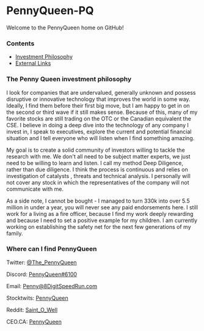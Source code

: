 <!--
**PennyQueen-PQ/PennyQueen-PQ** is a ✨ _special_ ✨ repository because its `README.md` (this file) appears on your GitHub profile.

### Hi there 👋

Here are some ideas to get you started:

- 🔭 I’m currently working on ...
- 🌱 I’m currently learning ...
- 👯 I’m looking to collaborate on ...
- 🤔 I’m looking for help with ...
- 💬 Ask me about ...
- 📫 How to reach me: ...
- 😄 Pronouns: ...
- ⚡ Fun fact: ...
-->

<!--
-- Notes from Chris --

Anything between a less than exclamation point dash dash, as you see at the top here, and dash dash greater than, as you see right below here, will be treated as a comment, and thus not appear in the display. This can be super handy to try things and turn them on and off while you experiment by removing the two things.
-->

# PennyQueen-PQ
Welcome to the PennyQueen home on GitHub!

<!--
You can have as many as you want, wherever you want.
-->

### Contents

- [Investment Philosophy](#the-penny-queen-investment-philosophy)
- [External Links](#where-can-i-find-pennyqueen)

### The Penny Queen investment philosophy

I look for companies that are undervalued, generally unknown and possess disruptive or innovative technology that improves the world in some way.  Ideally, I find them before their first big move, but I am happy to get in on the second or third wave if it still makes sense.  Because of this, many of my favorite stocks are still trading on the OTC or the Canadian equivalent the CSE.  I believe in doing a deep dive into the technology of any company I invest in, I speak to executives, explore the current and potential financial situation and I tell everyone who will listen when I find something amazing.

My goal is to create a solid community of  investors willing to tackle the research with me.  We don't all need to be subject matter experts, we just need to be willing to learn and listen.   I call my method Deep Diligence, rather than due diligence.  I think the process is continuous and relies on investigation of catalysts , threats and technical analysis.  I personally will not cover any stock in which the representatives of the company will not communicate with me. 

As a side note, I cannot be bought - I managed to turn 330k into over 5.5 million in under a year, you will never see any paid endorsements here.  I still work for a living as a fire officer, because I find my work deeply rewarding and because I need to set a positive example for my children.  I am currently working on establishing the safety net for the next few generations of my family.

### Where can I find PennyQueen

Twitter: [@The_PennyQueen](https://twitter.com/The_PennyQueen)

Discord: [PennyQueen#6100](https://discord.com/channels/808057094904217610)

Email: Penny@8DigitSpeedRun.com

Stocktwits: [PennyQueen](https://stocktwits.com/PennyQueen)

Reddit: [Saint_O_Well](https://www.reddit.com/user/Saint_O_Well)

CEO.CA: [PennyQueen](https://ceo.ca/@pennyqueen)
